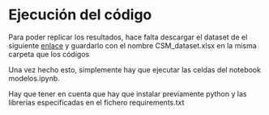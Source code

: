 # Ejecución del código

Para poder replicar los resultados, hace falta descargar el dataset de el siguiente [enlace](http://archive.ics.uci.edu/ml/datasets/CSM+%28Conventional+and+Social+Media+Movies%29+Dataset+2014+and+2015#) y guardarlo con el nombre CSM_dataset.xlsx en la misma carpeta que los códigos

Una vez hecho esto, simplemente hay que ejecutar las celdas del notebook modelos.ipynb.

Hay que tener en cuenta que hay que instalar previamente python y las librerias especificadas en el fichero requirements.txt
